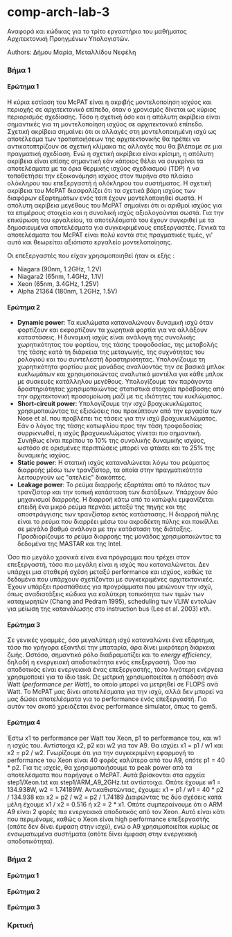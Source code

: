 

# comp-arch-lab-3
Αναφορά και κώδικας για το τρίτο εργαστήριο του μαθήματος Αρχιτεκτονική Προηγμένων Υπολογιστών.

Authors: Δήμου Μαρία, Μεταλλίδου Νεφέλη

### Βήμα 1

#### Ερώτημα 1

Η κύρια εστίαση του McPAT είναι η ακριβής μοντελοποίηση ισχύος και περιοχής σε αρχιτεκτονικό επίπεδο, όταν ο χρονισμός δίνεται ως κύριος περιορισμός σχεδίασης. Τόσο η σχετική όσο και η απόλυτη ακρίβεια είναι σημαντικές για τη μοντελοποίηση ισχύος σε αρχιτεκτονικό επίπεδο. Σχετική ακρίβεια σημαίνει ότι οι αλλαγές στη μοντελοποιημένη ισχύ ως αποτέλεσμα των τροποποιήσεων της αρχιτεκτονικής θα πρέπει να αντικατοπτρίζουν σε σχετική κλίμακα τις αλλαγές που θα βλέπαμε σε μια πραγματική σχεδίαση. Ενώ η σχετική ακρίβεια είναι κρίσιμη, η απόλυτη ακρίβεια είναι επίσης σημαντική εάν κάποιος θέλει να συγκρίνει τα αποτελέσματα με τα όρια θερμικής ισχύος σχεδιασμού (TDP) ή να τοποθετήσει την εξοικονόμηση ισχύος στον πυρήνα στο πλαίσιο ολόκληρου του επεξεργαστή ή ολόκληρου του συστήματος. Η σχετική ακρίβεια του McPAT διασφαλίζει ότι τα σχετικά βάρη ισχύος των διαφόρων εξαρτημάτων ενός τσιπ έχουν μοντελοποιηθεί σωστά. Η απόλυτη ακρίβεια μεγέθους του McPAT σημαίνει ότι οι αριθμοί ισχύος για τα επιμέρους στοιχεία και η συνολική ισχύς αξιολογούνται σωστά.
Για την επικύρωση του εργαλείου, τα αποτελέσματά του έχουν συγκριθεί με τα δημοσιευμένα αποτελέσματα για συγκεκριμένους επεξεργαστές. Γενικά τα αποτελέσματα του McPAT είναι πολύ κοντά στις πραγματικές τιμές, γι' αυτό και θεωρείται αξιόπιστο εργαλείο μοντελοποίησης.

Οι επεξεργαστές που είχαν χρησιμοποιηθεί ήταν οι εξής :
* Niagara (90nm, 1.2GHz, 1.2V)
* Niagara2 (65nm, 1.4GHz, 1.1V)
* Xeon (65nm, 3.4GHz, 1.25V)
* Alpha 21364 (180nm, 1.2GHz, 1.5V)

#### Ερώτημα 2
* **Dynamic power**: Τα κυκλώματα καταναλώνουν δυναμική ισχύ όταν φορτίζουν και εκφορτίζουν τα χωρητικά φορτία για να αλλάξουν καταστάσεις. Η δυναμική ισχύς είναι ανάλογη της συνολικής χωρητικότητας του φορτίου, της τάσης τροφοδοσίας, της μεταβολής της τάσης κατά τη διάρκεια της μεταγωγής, της συχνότητας του ρολογιού και του συντελεστή δραστηριότητας. Υπολογίζουμε τη χωρητικότητα φορτίου μιας μονάδας αναλύοντάς την σε βασικά μπλοκ κυκλωμάτων και χρησιμοποιώντας αναλυτικά μοντέλα για κάθε μπλοκ με συσκευές κατάλληλου μεγέθους. Υπολογίζουμε τον παράγοντα δραστηριότητας χρησιμοποιώντας στατιστικά στοιχεία πρόσβασης από την αρχιτεκτονική προσομοίωση μαζί με τις ιδιότητες του κυκλώματος.
* **Short-circuit power**: Υπολογίζουμε την ισχύ βραχυκυκλώματος χρησιμοποιώντας τις εξισώσεις που προκύπτουν από την εργασία των Nose et al. που προβλέπει τις τάσεις για την ισχύ βραχυκυκλώματος. Εάν ο λόγος της τάσης κατωφλίου προς την τάση τροφοδοσίας συρρικνωθεί, η ισχύς βραχυκυκλώματος γίνεται πιο σημαντική. Συνήθως είναι περίπου το 10% της συνολικής δυναμικής ισχύος, ωστόσο σε ορισμένες περιπτώσεις μπορεί να φτάσει και το 25% της δυναμικής ισχύος.
* **Static power**: Η στατική ισχύς καταναλώνεται λόγω του ρεύματος διαρροής μέσω των τρανζίστορ, τα οποία στην πραγματικότητα λειτουργούν ως "ατελείς" διακόπτες.
* **Leakage power**: Το ρεύμα διαρροής εξαρτάται από το πλάτος των τρανζίστορ και την τοπική κατάσταση των διατάξεων. Υπάρχουν δύο μηχανισμοί διαρροής. Η διαρροή κάτω από το κατώφλι εμφανίζεται επειδή ένα μικρό ρεύμα περνάει μεταξύ της πηγής και της αποστράγγισης των τρανζίστορ εκτός κατάστασης. Η διαρροή πύλης είναι το ρεύμα που διαρρέει μέσω του ακροδέκτη πύλης και ποικίλλει σε μεγάλο βαθμό ανάλογα με την κατάσταση της διάταξης. Προσδιορίζουμε το ρεύμα διαρροής της μονάδας χρησιμοποιώντας τα δεδομένα της MASTAR και της Intel.

Όσο πιο μεγάλο χρονικά είναι ένα πρόγραμμα που τρέχει στον επεξεργαστή, τόσο πιο μεγάλη είναι η ισχύς που καταναλώνεται. Δεν υπάρχει μια σταθερή σχέση μεταξύ performance και ισχύος, καθώς τα δεδομένα που υπάρχουν σχετίζονται με συγκεκριμένες αρχιτεκτονικές.
Έχουν υπάρξει προσπάθειες για προγράμματα που μειώνουν την ισχύ, όπως αναδιατάξεις κώδικα για καλύτερη τοπικότητα των τιμών των καταχωρητών (Chang and Pedram 1995), scheduling των VLIW εντολών για μείωση της κατανάλωσης στο instruction bus (Lee et al. 2003) κτλ. 

#### Ερώτημα 3
Σε γενικές γραμμές, όσο μεγαλύτερη ισχύ καταναλώνει ένα εξάρτημα, τόσο πιο γρήγορα εξαντλεί την μπαταρία, άρα δίνει μικρότερη διάρκεια ζωής. Ωστόσο, σημαντικό ρόλο διαδραματίζει και το *energy efficiency*, δηλαδή η ενεργειακή αποδοτικότητα ενός επεξεργαστή. Όσο πιο αποδοτικός είναι ενεργειακά ένας επεξεργαστής, τόσο λιγότερη ενέργεια χρησιμοποιεί για το ίδιο task. Ως μετρική χρησιμοποιείται η απόδοση ανά Watt (*performance per Watt*), το οποίο μπορεί να μετρηθεί σε FLOPS ανά Watt. 
Το McPAT μας δίνει αποτελέσματα για την ισχύ, αλλά δεν μπορεί να μας δώσει αποτελέσματα για το performance ενός επεξεργαστή. Για αυτόν τον σκοπό χρειάζεται ένας performance simulator, όπως το gem5.

#### Ερώτημα 4
Έστω x1 το performance per Watt του Xeon,  p1 το performance του, και w1 η ισχύς του. Αντίστοιχα x2, p2 και w2 για τον A9. Θα ισχύει x1 = p1 / w1 και x2 = p2 / w2.
Γνωρίζουμε ότι για την συγκεκριμένη εφαρμογή το performance του Xeon είναι 40 φορές καλύτερο από του Α9, οπότε p1 = 40 * p2. Για τις ισχείς, θα χρησιμοποιήσουμε το peak power από τα αποτελέσματα που παρήγαγε ο McPAT. Αυτά βρίσκονται στα αρχεία step1/Xeon.txt και step1/ARM_A9_2GHz.txt αντίστοιχα. Οπότε έχουμε w1 = 134.938W, w2 = 1.74189W.
Αντικαθιστώντας, έχουμε: 
x1 = p1 / w1 = 40 * p2 / 134.938
και
x2 = p2 / w2 = p2 / 1.74189
Διαιρώντας τις δύο σχέσεις κατά μέλη έχουμε 
x1 / x2 = 0.516  ή  x2 = 2 * x1.
Οπότε συμπεραίνουμε ότι ο ARM A9 είναι 2 φορές πιο ενεργειακά αποδοτικός από τον Xeon. 
Αυτό είναι κάτι που περιμέναμε, καθώς ο Xeon είναι high performance επεξεργαστής (οπότε δεν δίνει έμφαση στην ισχύ), ενώ ο Α9 χρησιμοποιείται κυρίως σε ενσωματωμένα συστήματα (οπότε δίνει έμφαση στην ενεργειακή αποδοτικότητα).

### Βήμα 2

#### Ερώτημα 1

#### Ερώτημα 2

#### Ερώτημα 3

### Κριτική



